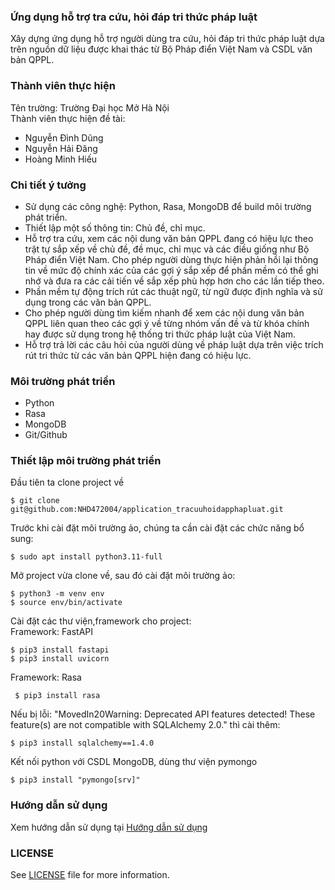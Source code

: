### Ứng dụng hỗ trợ tra cứu, hỏi đáp tri thức pháp luật
  Xây dựng ứng dụng hỗ trợ người dùng tra cứu, hỏi đáp tri thức pháp luật dựa trên nguồn dữ liệu được khai thác từ Bộ Pháp điển Việt Nam và CSDL văn bản QPPL. 
### Thành viên thực hiện
 Tên trường: Trường Đại học Mở Hà Nội<br>
 Thành viên thực hiện đề tài:
 <ul>
  <li>Nguyễn Đình Dũng</li>
  <li>Nguyễn Hải Đăng</li>
  <li>Hoàng Minh Hiếu</li>
 </ul>
  
### Chi tiết ý tưởng
 <ul>
 <li>Sử dụng các công nghệ: Python, Rasa, MongoDB để build môi trường phát triển.</li>
 <li>Thiết lập một số thông tin: Chủ đề, chỉ mục.</li>
 <li>Hỗ trợ tra cứu, xem các nội dung văn bản QPPL đang có hiệu lực theo trật tự sắp xếp về chủ đề, đề mục, chỉ mục và các điều giống như Bộ Pháp điển Việt Nam. Cho phép người dùng thực hiện phản hồi lại thông tin về mức độ chính xác của các gợi ý sắp xếp để phần mềm có thể ghi nhớ và đưa ra các cải tiến về sắp xếp phù hợp hơn cho các lần tiếp theo.</li>
 <li>Phần mềm tự động trích rút các thuật ngữ, từ ngữ được định nghĩa và sử dụng trong các văn bản QPPL.</li>
 <li>Cho phép người dùng tìm kiếm nhanh để xem các nội dung văn bản QPPL liên quan theo các gợi ý về từng nhóm vấn đề và từ khóa chính hay được sử dụng trong hệ thống tri thức pháp luật của Việt Nam.
 </li>
 <li>Hỗ trợ trả lời các câu hỏi của người dùng về pháp luật dựa trên việc trích rút tri thức từ các văn bản QPPL hiện đang có hiệu lực.</li>
 </ul>

### Môi trường phát triển
 <ul>
  <li>Python</li>
  <li>Rasa</li>
  <li>MongoDB</li>
  <li>Git/Github</li>
 </ul>

### Thiết lập môi trường phát triển
 Đầu tiên ta clone project về<br>
 ```
 $ git clone git@github.com:NHD472004/application_tracuuhoidapphapluat.git
 ```
 Trước khi cài đặt môi trường ảo, chúng ta cần cài đặt các chức năng bổ sung:<br>
 ```
 $ sudo apt install python3.11-full
 ```
 Mở project vừa clone về, sau đó cài đặt môi trường ảo:<br>
 ```
 $ python3 -m venv env
 $ source env/bin/activate
 ```
 Cài đặt các thư viện,framework cho project:<br>
  Framework: FastAPI<br>
 ```
 $ pip3 install fastapi
 $ pip3 install uvicorn
 ```
  Framework: Rasa<br>
 ```
  $ pip3 install rasa
 ```
  Nếu bị lỗi: "MovedIn20Warning: Deprecated API features detected! These feature(s) are not compatible with SQLAlchemy 2.0." thì cài thêm:<br>
 ```
 $ pip3 install sqlalchemy==1.4.0
 ```
  Kết nối python với CSDL MongoDB, dùng thư viện pymongo<br>
 ```
 $ pip3 install "pymongo[srv]"
 ```

### Hướng dẫn sử dụng
 Xem hướng dẫn sử dụng tại <a href="https://github.com/NHD472004/application_tracuuhoidapphapluat">Hướng dẫn sử dụng</a>
### LICENSE
 See <a href="https://github.com/NHD472004/application_tracuuhoidapphapluat/blob/main/LICENSE">LICENSE</a> file for more information.